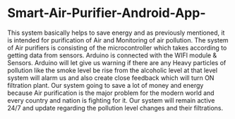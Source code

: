 # Smart-Air-Purifier-Android-App-

This system basically helps to save energy and as previously mentioned, it is intended for purification of Air and Monitoring of air pollution. The system of Air purifiers is consisting of the microcontroller which takes according to getting data from sensors. Arduino is connected with the WIFI module & Sensors. Arduino will let give us warning if there are any Heavy particles of pollution like the smoke level be rise from the alcoholic level at that level system will alarm us and also create close feedback which will turn ON filtration plant. Our system going to save a lot of money and energy because Air purification is the major problem for the modern world and every country and nation is fighting for it. Our system will remain active 24/7 and update regarding the pollution level changes and their filtrations.
